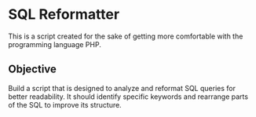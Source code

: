 # SQL Reformatter

This is a script created for the sake of getting more comfortable with the programming language PHP.

## Objective

Build a script that is designed to analyze and reformat SQL queries for better readability. It should identify specific keywords and rearrange parts of the SQL to improve its structure.